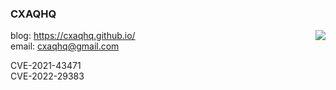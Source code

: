 ### CXAQHQ



<img align="right" src="https://github-readme-stats.vercel.app/api?username=cxaqhq&count_private=true&show_icons=true&hide=prs&theme=radical" />

blog: https://cxaqhq.github.io/  
email: cxaqhq@gmail.com

CVE-2021-43471  
CVE-2022-29383
